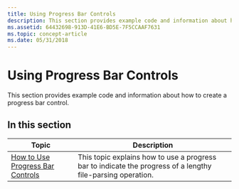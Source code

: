 ```yaml
---
title: Using Progress Bar Controls
description: This section provides example code and information about how to create a progress bar control.
ms.assetid: 64432698-913D-41E6-BD5E-7F5CCAAF7631
ms.topic: concept-article
ms.date: 05/31/2018
---
```


# Using Progress Bar Controls

This section provides example code and information about how to create a progress bar control.

## In this section



| Topic                                                                           | Description                                                                                                             |
|---------------------------------------------------------------------------------|-------------------------------------------------------------------------------------------------------------------------|
| [How to Use Progress Bar Controls](create-progress-bar-controls.md)<br/> | This topic explains how to use a progress bar to indicate the progress of a lengthy file-parsing operation. <br/> |



 

 

 





